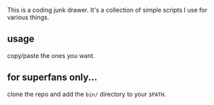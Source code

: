 This is a coding junk drawer. It's a collection of simple scripts
I use for various things.

## usage

copy/paste the ones you want.

## for superfans only...

clone the repo and add the `bin/` directory to your `$PATH`.
